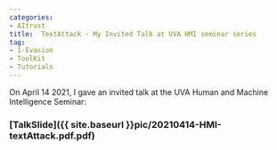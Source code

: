 ```yaml
---
categories:
- AItrust
title:  TextAttack - My Invited Talk at UVA HMI seminar series 
tag: 
- 1-Evasion
- ToolKit
- Tutorials
---
```


On April 14 2021, I gave an invited talk at the UVA Human and Machine Intelligence Seminar: 


### [TalkSlide]({{ site.baseurl }}pic/20210414-HMI-textAttack.pdf.pdf)

